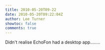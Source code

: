 ```yaml
---
title: 2010-05-20T09-22
date: 2010-05-20T09:22:04Z
author: Lee Turner
showtoc: false
comments: true
---
```


Didn't realise EchoFon had a desktop app........

